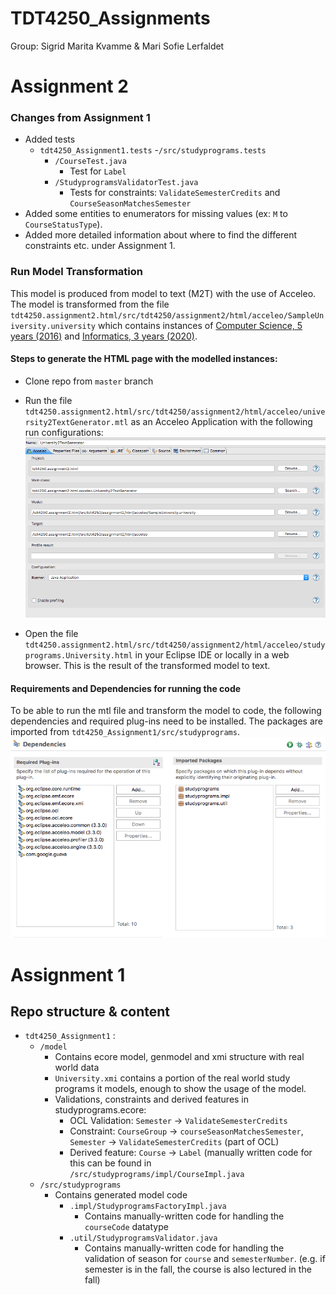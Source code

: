 # TDT4250_Assignments

Group: Sigrid Marita Kvamme & Mari Sofie Lerfaldet 

# Assignment 2
### Changes from Assignment 1
- Added tests 
  - ```tdt4250_Assignment1.tests```
    -```/src/studyprograms.tests```
      - ```/CourseTest.java```
        - Test for ```Label```
      - ```/StudyprogramsValidatorTest.java```
        - Tests for constraints: ```ValidateSemesterCredits``` and ```CourseSeasonMatchesSemester```
- Added some entities to enumerators for missing values (ex: ```M``` to ```CourseStatusType```). 
- Added more detailed information about where to find the different constraints etc. under Assignment 1. 

### Run Model Transformation 
This model is produced from model to text (M2T) with the use of Acceleo. The model is transformed from the file ```tdt4250.assignment2.html/src/tdt4250/assignment2/html/acceleo/SampleUniversity.university``` which contains instances of [Computer Science, 5 years (2016)](https://www.ntnu.no/studier/mtdt/oppbygning#year=2016&programmeCode=MTDT) and [Informatics, 3 years (2020)](https://www.ntnu.no/studier/bit/oppbygning#year=2020&programmeCode=BIT).

#### Steps to generate the HTML page with the modelled instances: 
- Clone repo from ```master``` branch 
- Run the file ```tdt4250.assignment2.html/src/tdt4250/assignment2/html/acceleo/university2TextGenerator.mtl``` as an Acceleo Application with the following run configurations: 
![Alt text](tdt4250.assignment2.html/RunConfigAcceleo.png?raw=true "Run Configurations Acceleo Application")

- Open the file ```tdt4250.assignment2.html/src/tdt4250/assignment2/html/acceleo/studyprograms.University.html``` in your Eclipse IDE or locally in a web browser. This is the result of the transformed model to text.  

#### Requirements and Dependencies for running the code
To be able to run the mtl file and transform the model to code, the following dependencies and required plug-ins need to be installed. The packages are imported from ```tdt4250_Assignment1/src/studyprograms```. 
![Alt text](tdt4250.assignment2.html/Requirements.png?raw=true "Run Configurations Acceleo Application")


# Assignment 1
## Repo structure & content
- ```tdt4250_Assignment1``` : 
  - ```/model```
     - Contains ecore model, genmodel and xmi structure with real world data
     - ```University.xmi``` contains a portion of the real world study programs it models, enough to show the usage of the model.
     - Validations, constraints and derived features in studyprograms.ecore:
        - OCL Validation: ```Semester``` -> ```ValidateSemesterCredits```
        - Constraint: ```CourseGroup``` -> ```courseSeasonMatchesSemester```, ```Semester``` -> ```ValidateSemesterCredits``` (part of OCL)
        - Derived feature: ```Course``` -> ```Label``` (manually written code for this can be found in ```/src/studyprograms/impl/CourseImpl.java```
  - ```/src/studyprograms```
     - Contains generated model code 
       - ```.impl/StudyprogramsFactoryImpl.java```
          - Contains manually-written code for handling the ```courseCode``` datatype 
       - ```.util/StudyprogramsValidator.java```
          - Contains manually-written code for handling the validation of season for ```course``` and ```semesterNumber```. (e.g. if semester is in the fall, the course is also lectured in the fall)
 
